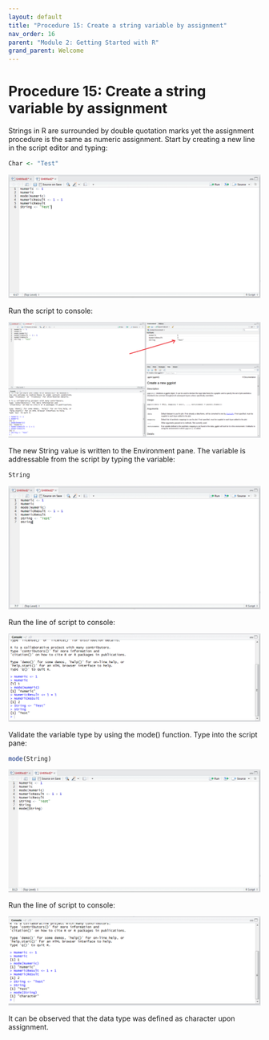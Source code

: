 ```yaml
---
layout: default
title: "Procedure 15: Create a string variable by assignment"
nav_order: 16
parent: "Module 2: Getting Started with R"
grand_parent: Welcome
---
```


# Procedure 15: Create a string variable by assignment

Strings in R are surrounded by double quotation marks yet the assignment procedure is the same as numeric assignment.  Start by creating a new line in the script editor and typing:

``` r
Char <- "Test"
```

![img.png](img.png)

Run the script to console:

![img_1.png](img_1.png)

The new String value is written to the Environment pane.  The variable is addressable from the script by typing the variable:

``` r
String
```

![img_2.png](img_2.png)

Run the line of script to console:

![img_3.png](img_3.png)

Validate the variable type by using the mode() function. Type into the script pane:

``` r
mode(String)
```

![img_4.png](img_4.png)

Run the line of script to console:

![img_5.png](img_5.png)

It can be observed that the data type was defined as character upon assignment.